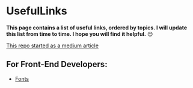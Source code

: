 # UsefulLinks
**This page contains a list of useful links, ordered by topics. I will update this list from time to time. 
I hope you will find it helpful.** 😊 

[This repo started as a medium article](https://michal-porag.medium.com/useful-links-cd9eaadaf48f)



## For Front-End Developers:
* [Fonts](https://github.com/MichalPorag/UsefulLinks/blob/main/Fonts.md)
